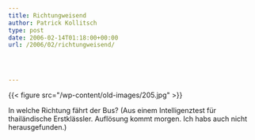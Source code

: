 ```yaml
---
title: Richtungweisend
author: Patrick Kollitsch
type: post
date: 2006-02-14T01:18:00+00:00
url: /2006/02/richtungweisend/




---
```

{{< figure src="/wp-content/old-images/205.jpg" >}}

In welche Richtung fährt der Bus? (Aus einem Intelligenztest für thailändische Erstklässler. Auflösung kommt morgen. Ich habs auch nicht herausgefunden.)
